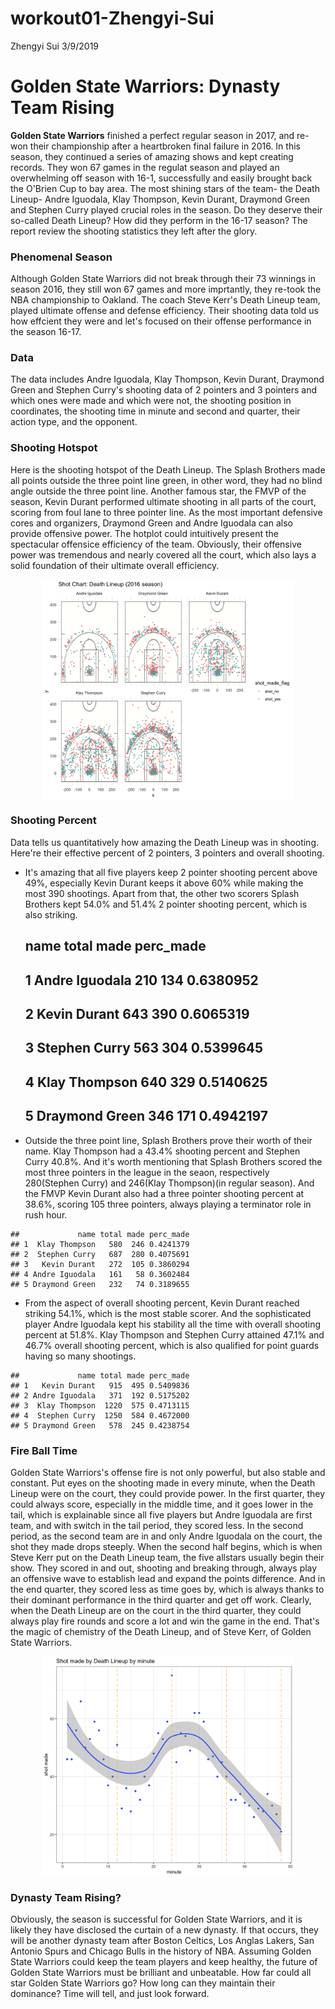workout01-Zhengyi-Sui
================
Zhengyi Sui
3/9/2019

Golden State Warriors: Dynasty Team Rising
==========================================

**Golden State Warriors** finished a perfect regular season in 2017, and re-won their championship after a heartbroken final failure in 2016. In this season, they continued a series of amazing shows and kept creating records. They won 67 games in the regulat season and played an overwhelming off season with 16-1, successfully and easily brought back the O'Brien Cup to bay area. The most shining stars of the team- the Death Lineup- Andre Iguodala, Klay Thompson, Kevin Durant, Draymond Green and Stephen Curry played crucial roles in the season. Do they deserve their so-called Death Lineup? How did they perform in the 16-17 season? The report review the shooting statistics they left after the glory.

### Phenomenal Season

Although Golden State Warriors did not break through their 73 winnings in season 2016, they still won 67 games and more imprtantly, they re-took the NBA championship to Oakland. The coach Steve Kerr's Death Lineup team, played ultimate offense and defense efficiency. Their shooting data told us how effcient they were and let's focused on their offense performance in the season 16-17.

### Data

The data includes Andre Iguodala, Klay Thompson, Kevin Durant, Draymond Green and Stephen Curry's shooting data of 2 pointers and 3 pointers and which ones were made and which were not, the shooting position in coordinates, the shooting time in minute and second and quarter, their action type, and the opponent.

### Shooting Hotspot

Here is the shooting hotspot of the Death Lineup. The Splash Brothers made all points outside the three point line green, in other word, they had no blind angle outside the three point line. Another famous star, the FMVP of the season, Kevin Durant performed ultimate shooting in all parts of the court, scoring from foul lane to three pointer line. As the most important defensive cores and organizers, Draymond Green and Andre Iguodala can also provide offensive power. The hotplot could intuitively present the spectacular offensice efficiency of the team. Obviously, their offensive power was tremendous and nearly covered all the court, which also lays a solid foundation of their ultimate overall efficiency.

<img src="../images/gsw-shot-chart.png" width="80%" style="display: block; margin: auto;" />

### Shooting Percent

Data tells us quantitatively how amazing the Death Lineup was in shooting. Here're their effective percent of 2 pointers, 3 pointers and overall shooting.
- It's amazing that all five players keep 2 pointer shooting percent above 49%, especially Kevin Durant keeps it above 60% while making the most 390 shootings. Apart from that, the other two scorers Splash Brothers kept 54.0% and 51.4% 2 pointer shooting percent, which is also striking.

    ##             name total made perc_made
    ## 1 Andre Iguodala   210  134 0.6380952
    ## 2   Kevin Durant   643  390 0.6065319
    ## 3  Stephen Curry   563  304 0.5399645
    ## 4  Klay Thompson   640  329 0.5140625
    ## 5 Draymond Green   346  171 0.4942197

-   Outside the three point line, Splash Brothers prove their worth of their name. Klay Thompson had a 43.4% shooting percent and Stephen Curry 40.8%. And it's worth mentioning that Splash Brothers scored the most three pointers in the league in the seaon, respectively 280(Stephen Curry) and 246(Klay Thompson)(in regular season). And the FMVP Kevin Durant also had a three pointer shooting percent at 38.6%, scoring 105 three pointers, always playing a terminator role in rush hour.

<!-- -->

    ##             name total made perc_made
    ## 1  Klay Thompson   580  246 0.4241379
    ## 2  Stephen Curry   687  280 0.4075691
    ## 3   Kevin Durant   272  105 0.3860294
    ## 4 Andre Iguodala   161   58 0.3602484
    ## 5 Draymond Green   232   74 0.3189655

-   From the aspect of overall shooting percent, Kevin Durant reached striking 54.1%, which is the most stable scorer. And the sophisticated player Andre Iguodala kept his stability all the time with overall shooting percent at 51.8%. Klay Thompson and Stephen Curry attained 47.1% and 46.7% overall shooting percent, which is also qualified for point guards having so many shootings.

<!-- -->

    ##             name total made perc_made
    ## 1   Kevin Durant   915  495 0.5409836
    ## 2 Andre Iguodala   371  192 0.5175202
    ## 3  Klay Thompson  1220  575 0.4713115
    ## 4  Stephen Curry  1250  584 0.4672000
    ## 5 Draymond Green   578  245 0.4238754

### Fire Ball Time

Golden State Warriors's offense fire is not only powerful, but also stable and constant. Put eyes on the shooting made in every minute, when the Death Lineup were on the court, they could provide power.
In the first quarter, they could always score, especially in the middle time, and it goes lower in the tail, which is explainable since all five players but Andre Iguodala are first team, and with switch in the tail period, they scored less. In the second period, as the second team are in and only Andre Iguodala on the court, the shot they made drops steeply.
When the second half begins, which is when Steve Kerr put on the Death Lineup team, the five allstars usually begin their show. They scored in and out, shooting and breaking through, always play an offensive wave to establish lead and expand the points difference. And in the end quarter, they scored less as time goes by, which is always thanks to their dominant performance in the third quarter and get off work.
Clearly, when the Death Lineup are on the court in the third quarter, they could always play fire rounds and score a lot and win the game in the end. That's the magic of chemistry of the Death Lineup, and of Steve Kerr, of Golden State Warriors.

<img src="../images/gsw-time-chart.png" width="80%" style="display: block; margin: auto;" />

### Dynasty Team Rising?

Obviously, the season is successful for Golden State Warriors, and it is likely they have disclosed the curtain of a new dynasty. If that occurs, they will be another dynasty team after Boston Celtics, Los Anglas Lakers, San Antonio Spurs and Chicago Bulls in the history of NBA. Assuming Golden State Warriors could keep the team players and keep healthy, the future of Golden State Warriors must be brilliant and unbeatable. How far could all star Golden State Warriors go? How long can they maintain their dominance? Time will tell, and just look forward.
